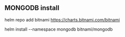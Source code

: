 
## MONGODB install
helm repo add bitnami https://charts.bitnami.com/bitnami

helm install --namespace <namespace> mongodb bitnami/mongodb 
